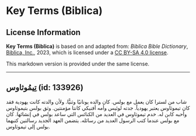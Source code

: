 # Key Terms (Biblica)

## License Information

**Key Terms (Biblica)** is based on and adapted from: _Biblica Bible Dictionary_, [Biblica, Inc.](https://www.biblica.com/), 2023, which is licensed under a [CC BY-SA 4.0 license](https://creativecommons.org/licenses/by-sa/4.0/legalcode.en).

This markdown version is provided under the same license.



--------------------------------

## تِيمُوثاوس (id: 133926)

شاب من لسترا كان يعمل مع بولس. كان والده يونانيًا وثنيًّا. ولأن والدته كانت يهودية فقد كان تيموثاوس يعتبر يهودياً. جدته لوئيس وأمه أفنيكي كانتا مؤمنتين. وثق بولس بتيموثاوس وأحبه كابن له. خدم تيموثاوس في العديد من الكنائس التي ساعد بولس في إنشائها. كان مع بولس عندما كتب الرسول العديد من رسائله. يتضمن العهد الجديد رسالتين كتبهما بولس إلى تيموثاوس.



